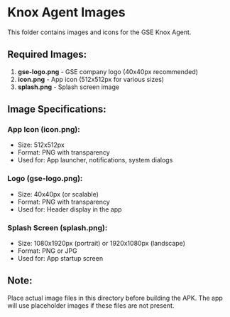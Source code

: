 # Knox Agent Images

This folder contains images and icons for the GSE Knox Agent.

## Required Images:

1. **gse-logo.png** - GSE company logo (40x40px recommended)
2. **icon.png** - App icon (512x512px for various sizes)
3. **splash.png** - Splash screen image

## Image Specifications:

### App Icon (icon.png):
- Size: 512x512px
- Format: PNG with transparency
- Used for: App launcher, notifications, system dialogs

### Logo (gse-logo.png):
- Size: 40x40px (or scalable)
- Format: PNG with transparency
- Used for: Header display in the app

### Splash Screen (splash.png):
- Size: 1080x1920px (portrait) or 1920x1080px (landscape)
- Format: PNG or JPG
- Used for: App startup screen

## Note:
Place actual image files in this directory before building the APK.
The app will use placeholder images if these files are not present.
